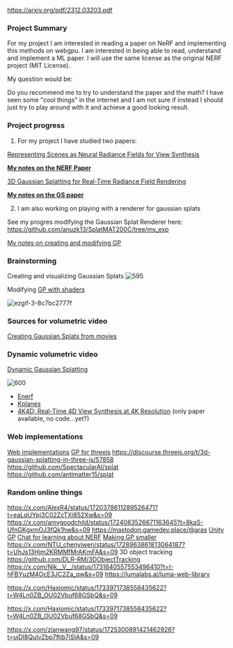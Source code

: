 https://arxiv.org/pdf/2312.03203.pdf
### Project Summary

For my project I  am interested in reading a paper on NeRF and implementing this methods on webgpu. I am interested in being able to read, understand and implement a ML paper. I will use the same license as the original NERF project (MIT License).

My question would be:

Do you recommend me to try to understand the paper and the math? I have seen some "cool things" in the internet and I am not sure if instead I should just try to play around with it and achieve a good looking result.

### Project progress

1. For my project I have studied two papers: 

[Representing Scenes as Neural Radiance Fields for View Synthesis](https://www.matthewtancik.com/nerf)

**[My notes on the NERF Paper](NERF%20Paper.md)**

[3D Gaussian Splatting for Real-Time Radiance Field Rendering](https://github.com/graphdeco-inria/gaussian-splattin)

**[My notes on the GS paper](GS%20paper.md)**

2. I am also working on playing with a renderer for gaussian splats

See my progres modifying the Gaussian Splat Renderer here:
https://github.com/anuzk13/SplatMAT200C/tree/my_exp

[My notes on creating and modifying GP](Playing.md)
### Brainstorming

Creating and visualizing Gaussian Splats
![595](ezgif-3-85421be3e1.gif)


Modifying [GP with shaders](https://x.com/Ruben_Fro/status/1712651517310996701?s=20)

![ezgif-3-8c7bc2777f](ezgif-3-8c7bc2777f.gif)

### Sources for volumetric video
[Creating Gaussian Splats from movies](https://youtu.be/8CdLVVny9hc?feature=shared)

### Dynamic volumetric video
[Dynamic Gaussian Splatting](https://dynamic3dgaussians.github.io/?s=09)

![600](ezgif-3-616785f8ff.gif)
- [Enerf](https://zju3dv.github.io/enerf/)
- [Kplanes](https://sarafridov.github.io/K-Planes/)
- [4K4D: Real-Time 4D View Synthesis at 4K Resolution](https://zju3dv.github.io/4k4d/?s=09) (only paper available, no code...yet?)

### Web implementations
[Web implementations](https://whenistheweekend.com/k/GaussianSplats3D/demo/fanPhone.html?s=09)
[GP for threejs](https://github.com/mkkellogg/GaussianSplats3D?s=09)
https://discourse.threejs.org/t/3d-gaussian-splatting-in-three-js/57858
https://github.com/SpectacularAI/splat 
https://github.com/antimatter15/splat 

### Random online things
https://x.com/AlexR4/status/1720378611289526471?t=eaLqUYpj3C02ZcTXi852Xw&s=09
https://x.com/amygoodchild/status/1724083526671163645?t=8kaS-UfnGKgxmOJ3fQk1hw&s=09
https://mastodon.gamedev.place/@aras
[Unity GP](https://github.com/aras-p/UnityGaussianSplatting/releases/tag/v0.8.0)
[Chat for learning about NERF](https://twitter.com/fdellaert/status/1723257141887426616)
[Making GP smaller](https://aras-p.info/blog/2023/09/13/Making-Gaussian-Splats-smaller/)
https://x.com/NTU_chenyiwen/status/1728963861813064187?t=UhJs13Hjm2KRMMfMrAKmFA&s=09
3D object tracking https://github.com/DLR-RM/3DObjectTracking 
https://x.com/Nik__V__/status/1731840557553496410?t=I-hFBYuzM4OcE3JC2Za_qw&s=09
https://lumalabs.ai/luma-web-library

https://x.com/Haxiomic/status/1733971738558435622?t=W4Ln0ZB_OU02Vbuf68GSbQ&s=09

https://x.com/Haxiomic/status/1733971738558435622?t=W4Ln0ZB_OU02Vbuf68GSbQ&s=09

https://x.com/zianwang97/status/1725300891421462926?t=ujDl8QuIvZbp7ftjb7jSIA&s=09